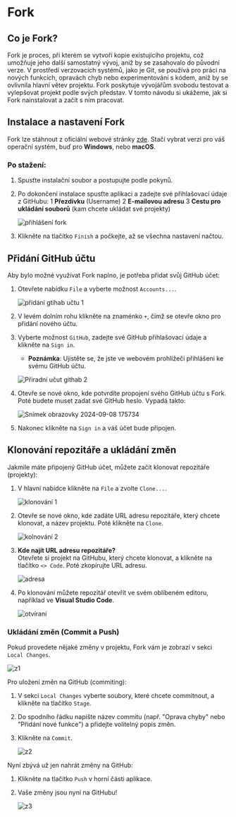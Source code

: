 
# Fork

## Co je Fork?
Fork je proces, při kterém se vytvoří kopie existujícího projektu, což umožňuje jeho další samostatný vývoj, aniž by se zasahovalo do původní verze. V prostředí verzovacích systémů, jako je Git, se používá pro práci na nových funkcích, opravách chyb nebo experimentování s kódem, aniž by se ovlivnila hlavní větev projektu. Fork poskytuje vývojářům svobodu testovat a vylepšovat projekt podle svých představ. V tomto návodu si ukážeme, jak si Fork nainstalovat a začít s ním pracovat.

## Instalace a nastavení Fork

Fork lze stáhnout z oficiální webové stránky [zde](https://git-fork.com/). Stačí vybrat verzi pro váš operační systém, buď pro **Windows**, nebo **macOS**.

### Po stažení:
1. Spusťte instalační soubor a postupujte podle pokynů.
2. Po dokončení instalace spusťte aplikaci a zadejte své přihlašovací údaje z GitHubu:
   1 **Přezdívku** (Username)
   2 **E-mailovou adresu**
   3 **Cestu pro ukládání souborů** (kam chcete ukládat své projekty)

   ![přihlášení fork](https://github.com/user-attachments/assets/1b7b3fe8-94b4-42ab-bf38-6ccabfbcede8)

3. Klikněte na tlačítko `Finish` a počkejte, až se všechna nastavení načtou.

## Přidání GitHub účtu

Aby bylo možné využívat Fork naplno, je potřeba přidat svůj GitHub účet:

1. Otevřete nabídku `File` a vyberte možnost `Accounts...`.

   ![přidání gtihab učtu 1](https://github.com/user-attachments/assets/08665e37-b6c4-41bf-90eb-54216d56df22)


2. V levém dolním rohu klikněte na znaménko `+`, čímž se otevře okno pro přidání nového účtu.
3. Vyberte možnost `GitHub`, zadejte své GitHub přihlašovací údaje a klikněte na `Sign in`.
   - **Poznámka**: Ujistěte se, že jste ve webovém prohlížeči přihlášeni ke svému GitHub účtu.

   ![Přiradní učut githab 2](https://github.com/user-attachments/assets/fb0b3c3c-3417-4781-ba45-4ebb5a4c4395)


4. Otevře se nové okno, kde potvrdíte propojení svého GitHub účtu s Fork. Poté budete muset zadat své GitHub heslo. Vypadá takto:
   
   ![Snímek obrazovky 2024-09-08 175734](https://github.com/user-attachments/assets/3cbb9b56-7c88-46c3-beb3-795699a6b56c)



6. Nakonec klikněte na `Sign in` a váš účet bude připojen.

## Klonování repozitáře a ukládání změn

Jakmile máte připojený GitHub účet, můžete začít klonovat repozitáře (projekty):

1. V hlavní nabídce klikněte na `File` a zvolte `Clone...`.

   ![klonování 1](https://github.com/user-attachments/assets/8d7e97dc-ef53-45fe-b94f-271cf96a25e1)


2. Otevře se nové okno, kde zadáte URL adresu repozitáře, který chcete klonovat, a název projektu. Poté klikněte na `Clone`.

   ![kolnování 2](https://github.com/user-attachments/assets/b0d1f3e7-0f36-4090-ba5c-f2c23b6e42eb)


3. **Kde najít URL adresu repozitáře?**  
   Otevřete si projekt na GitHubu, který chcete klonovat, a klikněte na tlačítko `<> Code`. Poté zkopírujte URL adresu.

   ![adresa](https://github.com/user-attachments/assets/99467923-cb27-47f7-b692-46c4f294236a)


4. Po klonování můžete repozitář otevřít ve svém oblíbeném editoru, například ve **Visual Studio Code**.

   ![otvíraní](https://github.com/user-attachments/assets/7a7ffce4-3e65-45f2-afb2-321b1e46a290)

### Ukládání změn (Commit a Push)

Pokud provedete nějaké změny v projektu, Fork vám je zobrazí v sekci `Local Changes`.

   ![z1](https://github.com/user-attachments/assets/cc3b5e17-2e4e-4efc-b917-e8dc5511c4ad)


Pro uložení změn na GitHub (commiting):

1. V sekci `Local Changes` vyberte soubory, které chcete commitnout, a klikněte na tlačítko `Stage`.
2. Do spodního řádku napište název commitu (např. "Oprava chyby" nebo "Přidání nové funkce") a přidejte volitelný popis změn.
3. Klikněte na `Commit`.

   ![z2](https://github.com/user-attachments/assets/542c17f5-faa1-401a-a4a5-901871d02747)


Nyní zbývá už jen nahrát změny na GitHub:

1. Klikněte na tlačítko `Push` v horní části aplikace.
2. Vaše změny jsou nyní na GitHubu!
  
   ![z3](https://github.com/user-attachments/assets/a4bd6eae-d8ce-40a3-a460-8cade85a36f2)





